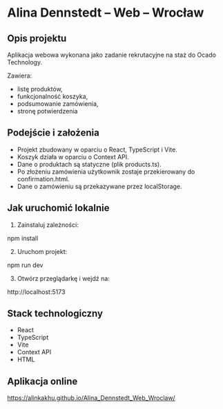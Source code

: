 # Alina Dennstedt – Web – Wrocław

## Opis projektu

Aplikacja webowa wykonana jako zadanie rekrutacyjne na staż do Ocado Technology.

Zawiera:
- listę produktów,
- funkcjonalność koszyka,
- podsumowanie zamówienia,
- stronę potwierdzenia

## Podejście i założenia

- Projekt zbudowany w oparciu o React, TypeScript i Vite.
- Koszyk działa w oparciu o Context API.
- Dane o produktach są statyczne (plik products.ts).
- Po złożeniu zamówienia użytkownik zostaje przekierowany do confirmation.html.
- Dane o zamówieniu są przekazywane przez localStorage.


## Jak uruchomić lokalnie

1. Zainstaluj zależności:

npm install

2. Uruchom projekt:

npm run dev

3. Otwórz przeglądarkę i wejdź na:

http://localhost:5173


## Stack technologiczny

- React
- TypeScript
- Vite
- Context API
- HTML

## Aplikacja online

https://alinkakhu.github.io/Alina_Dennstedt_Web_Wroclaw/

